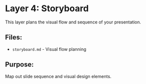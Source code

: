 # Layer 4: Storyboard

This layer plans the visual flow and sequence of your presentation.

## Files:
- `storyboard.md` - Visual flow planning

## Purpose:
Map out slide sequence and visual design elements.
